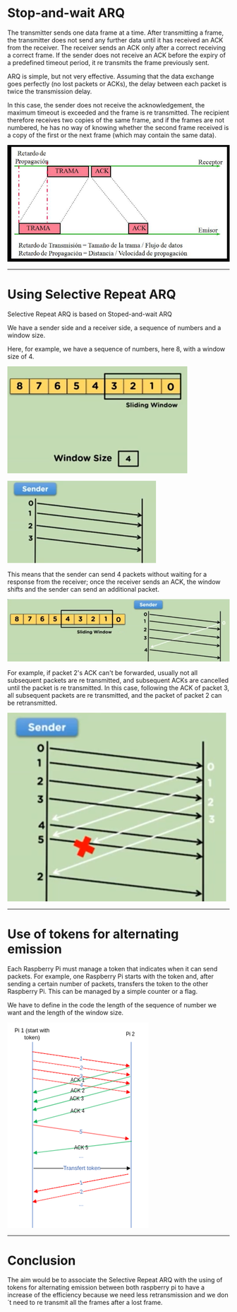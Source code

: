 # Stop-and-wait ARQ

The transmitter sends one data frame at a time. After transmitting a frame, the transmitter does not send any further data until it has received an ACK from the receiver. The receiver sends an ACK only after a correct receiving a correct frame. If the sender does not receive an ACK before the expiry of a predefined timeout period, it re transmits the frame previously sent.

ARQ is simple, but not very effective. Assuming that the data exchange goes perfectly (no lost packets or ACKs), the delay between each packet is twice the transmission delay.

In this case, the sender does not receive the acknowledgement, the maximum timeout is exceeded and the frame is re transmitted. The recipient therefore receives two copies of the same frame, and if the frames are not numbered, he has no way of knowing whether the second frame received is a copy of the first or the next frame (which may contain the same data).

![image_1.png](https://github.com/ComputerNetworks-UFRGS/Programmable_Low_End_Networks/blob/main/Documentation/assets/image_1.png)

---

# Using Selective Repeat ARQ

Selective Repeat ARQ is based on Stoped-and-wait ARQ

We have a sender side and a receiver side, a sequence of numbers and a window size.

Here, for example, we have a sequence of numbers, here 8, with a window size of 4.

![Untitled](https://github.com/ComputerNetworks-UFRGS/Programmable_Low_End_Networks/blob/main/Documentation/assets/image_2.png)

![Untitled](https://github.com/ComputerNetworks-UFRGS/Programmable_Low_End_Networks/blob/main/Documentation/assets/image_3.png)

This means that the sender can send 4 packets without waiting for a response from the receiver; once the receiver sends an ACK, the window shifts and the sender can send an additional packet. 

![Untitled](https://github.com/ComputerNetworks-UFRGS/Programmable_Low_End_Networks/blob/main/Documentation/assets/image_4.png)

For example, if packet 2's ACK can't be forwarded, usually not all subsequent packets are re transmitted, and subsequent ACKs are cancelled until the packet is re transmitted. In this case, following the ACK of packet 3, all subsequent packets are re transmitted, and the packet of packet 2 can be retransmitted.

![Untitled](https://github.com/ComputerNetworks-UFRGS/Programmable_Low_End_Networks/blob/main/Documentation/assets/image_5.png)

---

# Use of tokens for alternating emission

Each Raspberry Pi must manage a token that indicates when it can send packets. For example, one Raspberry Pi starts with the token and, after sending a certain number of packets, transfers the token to the other Raspberry Pi. This can be managed by a simple counter or a flag.

We have to define in the code the length of the sequence of number we want and the length of the window size.

![Untitled](https://github.com/ComputerNetworks-UFRGS/Programmable_Low_End_Networks/blob/main/Documentation/assets/image_6.png)

---

# Conclusion

The aim would be to associate the Selective Repeat ARQ with the using of tokens for alternating emission between both raspberry pi to have a increase of the efficiency because we need less retransmission and we don´t need to re transmit all the frames after a lost frame.